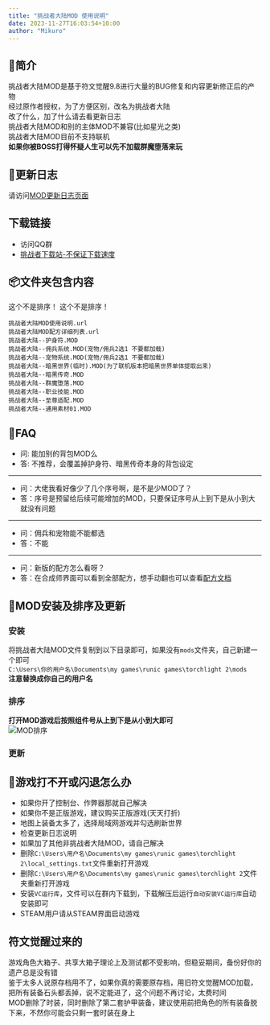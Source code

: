 ```yaml
---
title: "挑战者大陆MOD 使用说明"
date: 2023-11-27T16:03:54+10:00
author: "Mikuro"
---
```

## 🚀简介
挑战者大陆MOD是基于符文觉醒9.8进行大量的BUG修复和内容更新修正后的产物  
经过原作者授权，为了方便区别，改名为挑战者大陆  
改了什么，加了什么请去看更新日志  
挑战者大陆MOD和别的主体MOD不兼容(比如星光之类)  
挑战者大陆MOD目前不支持联机  
**如果你被BOSS打得怀疑人生可以先不加载群魔堕落来玩**


## 📝更新日志
请访问[MOD更新日志页面](https://tl2-mod.chr.moe/posts/imba-mod-changelog/)

## 下载链接
- 访问QQ群  
- [挑战者下载站-不保证下载速度](https://tl2-mod-download.chr.moe/)

## 📦️文件夹包含内容
这个不是排序！
这个不是排序！
```
挑战者大陆MOD使用说明.url  
挑战者大陆MOD配方详细列表.url  
挑战者大陆--护身符.MOD
挑战者大陆--佣兵系统.MOD(宠物/佣兵2选1 不要都加载)
挑战者大陆--宠物系统.MOD(宠物/佣兵2选1 不要都加载)
挑战者大陆--暗黑世界(临时).MOD(为了联机版本把暗黑世界单体提取出来)
挑战者大陆--暗黑传奇.MOD
挑战者大陆--群魔堕落.MOD
挑战者大陆--职业技能.MOD
挑战者大陆--至尊适配.MOD
挑战者大陆--通用素材01.MOD
```

## 💩FAQ
- 问: 能加别的背包MOD么  
- 答: 不推荐，会覆盖掉护身符、暗黑传奇本身的背包设定  
---
- 问：大佬我看好像少了几个序号啊，是不是少MOD了？  
- 答：序号是预留给后续可能增加的MOD，只要保证序号从上到下是从小到大就没有问题  
---
- 问：佣兵和宠物能不能都选  
- 答：不能  
---
- 问：新版的配方怎么看呀？
- 答：在合成师界面可以看到全部配方，想手动翻也可以查看[配方文档](https://tl2-mod.chr.moe/posts/challenger-mod-recipe-list/)

## 🔧MOD安装及排序及更新
### 安装
将挑战者大陆MOD文件复制到以下目录即可，如果没有`mods`文件夹，自己新建一个即可  
`C:\Users\你的用户名\Documents\my games\runic games\torchlight 2\mods`  
**注意替换成你自己的用户名**  
### 排序
**打开MOD游戏后按照组件号从上到下是从小到大即可**  
![MOD排序](https://tl2-mod.chr.moe/posts/post-img/mod-order.png)
### 更新


## 💬游戏打不开或闪退怎么办  
- 如果你开了控制台、作弊器那就自己解决
- 如果你不是正版游戏，建议购买正版游戏(天天打折)
- 地图上装备太多了，选择局域网游戏并勾选刷新世界
- 检查更新日志说明
- 如果加了其他非挑战者大陆MOD，请自己解决
- 删除`C:\Users\用户名\Documents\my games\runic games\torchlight 2\local_settings.txt`文件重新打开游戏
- 删除`C:\Users\用户名\Documents\my games\runic games\torchlight 2`文件夹重新打开游戏
- 安装`VC运行库`，文件可以在群内下载到，下载解压后运行`自动安装VC运行库`自动安装即可
- STEAM用户请从STEAM界面启动游戏  

## 符文觉醒过来的
游戏角色大箱子、共享大箱子理论上及测试都不受影响，但稳妥期间，备份好你的遗产总是没有错  
鉴于太多人说原存档用不了，如果你真的需要原存档，用旧符文觉醒MOD加载，把所有装备石头都丢掉，说不定能进了，这个问题不再讨论，太费时间  
MOD删除了时装，同时删除了第二套护甲装备，建议使用前把角色的所有装备脱下来，不然你可能会只剩一套时装在身上  

